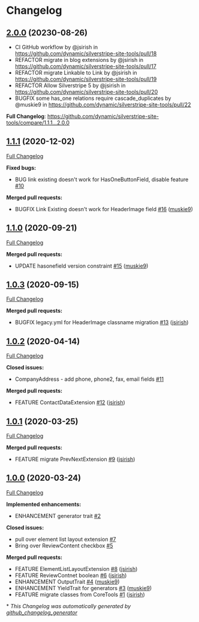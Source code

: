 # Changelog

## [2.0.0](https://github.com/dynamic/silverstripe-site-tools/tree/2.0.0) (20230-08-26)
* CI GitHub workflow by @jsirish in https://github.com/dynamic/silverstripe-site-tools/pull/18
* REFACTOR migrate in blog extensions by @jsirish in https://github.com/dynamic/silverstripe-site-tools/pull/17
* REFACTOR migrate Linkable to Link by @jsirish in https://github.com/dynamic/silverstripe-site-tools/pull/19
* REFACTOR Allow Silverstripe 5 by @jsirish in https://github.com/dynamic/silverstripe-site-tools/pull/20
* BUGFIX some has_one relations require cascade_duplicates by @muskie9 in https://github.com/dynamic/silverstripe-site-tools/pull/22


**Full Changelog**: https://github.com/dynamic/silverstripe-site-tools/compare/1.1.1...2.0.0

## [1.1.1](https://github.com/dynamic/silverstripe-site-tools/tree/1.1.1) (2020-12-02)

[Full Changelog](https://github.com/dynamic/silverstripe-site-tools/compare/1.1.0...1.1.1)

**Fixed bugs:**

- BUG link existing doesn't work for HasOneButtonField, disable feature [\#10](https://github.com/dynamic/silverstripe-site-tools/issues/10)

**Merged pull requests:**

- BUGFIX Link Existing doesn't work for HeaderImage field [\#16](https://github.com/dynamic/silverstripe-site-tools/pull/16) ([muskie9](https://github.com/muskie9))

## [1.1.0](https://github.com/dynamic/silverstripe-site-tools/tree/1.1.0) (2020-09-21)

[Full Changelog](https://github.com/dynamic/silverstripe-site-tools/compare/1.0.3...1.1.0)

**Merged pull requests:**

- UPDATE hasonefield version constraint [\#15](https://github.com/dynamic/silverstripe-site-tools/pull/15) ([muskie9](https://github.com/muskie9))

## [1.0.3](https://github.com/dynamic/silverstripe-site-tools/tree/1.0.3) (2020-09-15)

[Full Changelog](https://github.com/dynamic/silverstripe-site-tools/compare/1.0.2...1.0.3)

**Merged pull requests:**

- BUGFIX legacy.yml for HeaderImage classname migration [\#13](https://github.com/dynamic/silverstripe-site-tools/pull/13) ([jsirish](https://github.com/jsirish))

## [1.0.2](https://github.com/dynamic/silverstripe-site-tools/tree/1.0.2) (2020-04-14)

[Full Changelog](https://github.com/dynamic/silverstripe-site-tools/compare/1.0.1...1.0.2)

**Closed issues:**

- CompanyAddress - add phone, phone2, fax, email fields [\#11](https://github.com/dynamic/silverstripe-site-tools/issues/11)

**Merged pull requests:**

- FEATURE ContactDataExtension [\#12](https://github.com/dynamic/silverstripe-site-tools/pull/12) ([jsirish](https://github.com/jsirish))

## [1.0.1](https://github.com/dynamic/silverstripe-site-tools/tree/1.0.1) (2020-03-25)

[Full Changelog](https://github.com/dynamic/silverstripe-site-tools/compare/1.0.0...1.0.1)

**Merged pull requests:**

- FEATURE migrate PrevNextExtension [\#9](https://github.com/dynamic/silverstripe-site-tools/pull/9) ([jsirish](https://github.com/jsirish))

## [1.0.0](https://github.com/dynamic/silverstripe-site-tools/tree/1.0.0) (2020-03-24)

[Full Changelog](https://github.com/dynamic/silverstripe-site-tools/compare/8f135003be80bbc80390b37c93bddd5e97070897...1.0.0)

**Implemented enhancements:**

- ENHANCEMENT generator trait [\#2](https://github.com/dynamic/silverstripe-site-tools/issues/2)

**Closed issues:**

- pull over element list layout extension [\#7](https://github.com/dynamic/silverstripe-site-tools/issues/7)
- Bring over ReviewContent checkbox [\#5](https://github.com/dynamic/silverstripe-site-tools/issues/5)

**Merged pull requests:**

- FEATURE ElementListLayoutExtension [\#8](https://github.com/dynamic/silverstripe-site-tools/pull/8) ([jsirish](https://github.com/jsirish))
- FEATURE ReviewContnet boolean [\#6](https://github.com/dynamic/silverstripe-site-tools/pull/6) ([jsirish](https://github.com/jsirish))
- ENHANCEMENT OutputTrait [\#4](https://github.com/dynamic/silverstripe-site-tools/pull/4) ([muskie9](https://github.com/muskie9))
- ENHANCEMENT YieldTrait for generators [\#3](https://github.com/dynamic/silverstripe-site-tools/pull/3) ([muskie9](https://github.com/muskie9))
- FEATURE migrate classes from CoreTools [\#1](https://github.com/dynamic/silverstripe-site-tools/pull/1) ([jsirish](https://github.com/jsirish))



\* *This Changelog was automatically generated by [github_changelog_generator](https://github.com/github-changelog-generator/github-changelog-generator)*
